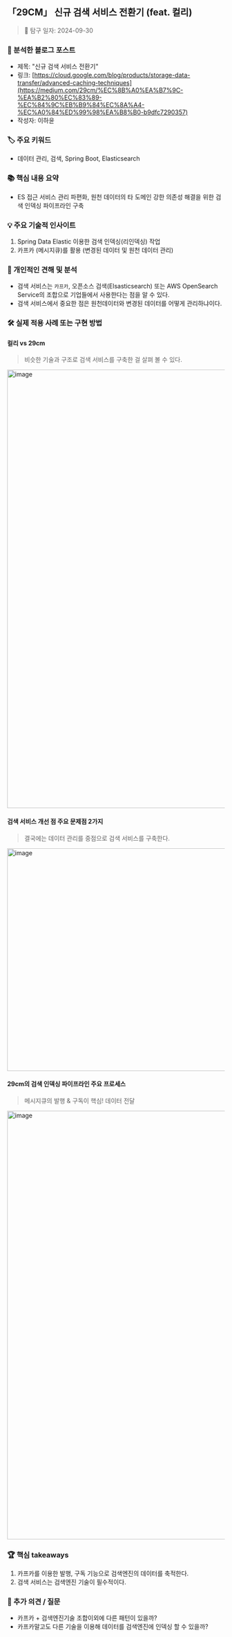 ## 「29CM」 신규 검색 서비스 전환기 (feat. 컬리)
> 📅 탐구 일자: 2024-09-30

### 🔗 분석한 블로그 포스트
- 제목: "신규 검색 서비스 전환기"
- 링크: [https://cloud.google.com/blog/products/storage-data-transfer/advanced-caching-techniques](https://medium.com/29cm/%EC%8B%A0%EA%B7%9C-%EA%B2%80%EC%83%89-%EC%84%9C%EB%B9%84%EC%8A%A4-%EC%A0%84%ED%99%98%EA%B8%B0-b9dfc7290357)
- 작성자: 이하윤

### 🏷️ 주요 키워드
- 데이터 관리, 검색, Spring Boot, Elasticsearch

### 📚 핵심 내용 요약
- ES 접근 서비스 관리 파편화, 원천 데이터의 타 도메인 강한 의존성 해결을 위한 검색 인덱싱 파이프라인 구축

### 💡 주요 기술적 인사이트
1. Spring Data Elastic 이용한 검색 인덱싱(리인덱싱) 작업
2. 카프카 (메시지큐)를 활용 (변경된 데이터 및 원천 데이터 관리)

### 🤔 개인적인 견해 및 분석
- 검색 서비스는 `카프카`, 오픈소스 검색(Elsasticsearch) 또는 AWS OpenSearch Service의 조합으로 기업들에서 사용한다는 점을 알 수 있다.
- 검색 서비스에서 중요한 점은 원천데이터와 변경된 데이터를 어떻게 관리하냐이다.

### 🛠️ 실제 적용 사례 또는 구현 방법
#### 컬리 vs 29cm
> 비슷한 기술과 구조로 검색 서비스를 구축한 걸 살펴 볼 수 있다.

<img width="1014" alt="image" src="https://github.com/user-attachments/assets/00ff71e2-3a1d-402a-a592-bd636a5fd4d6">

#### 검색 서비스 개선 점 주요 문제점 2가지
> 결국에는 데이터 관리를 중점으로 검색 서비스를 구축한다.

<img width="515" alt="image" src="https://github.com/user-attachments/assets/5121b80f-5e47-45cb-8ce9-54425814e54d">

#### 29cm의 검색 인덱싱 파이프라인 주요 프로세스
> 메시지큐의 발행 & 구독이 핵심! 데이터 전달

<img width="991" alt="image" src="https://github.com/user-attachments/assets/40166545-4242-4de2-9b5e-a200655a5cea">

### 🏆 핵심 takeaways 
1. 카프카를 이용한 발행, 구독 기능으로 검색엔진의 데이터를 축적한다.
2. 검색 서비스는 검색엔진 기술이 필수적이다.

### 💬 추가 의견 / 질문
- 카프카 + 검색엔진기술 조합이외에 다른 패턴이 있을까?
- 카프카말고도 다른 기술을 이용해 데이터를 검색엔진에 인덱싱 할 수 있을까?
